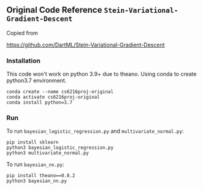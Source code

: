 ## Original Code Reference `Stein-Variational-Gradient-Descent`

Copied from

https://github.com/DartML/Stein-Variational-Gradient-Descent

### Installation 
This code won't work on python 3.9+ due to theano. Using conda to create python3.7 environment.
```
conda create --name cs6216proj-original
conda activate cs6216proj-original
conda install python=3.7

```

### Run 

To run `bayesian_logistic_regression.py` and `multivariate_normal.py`:

```
pip install sklearn
python3 bayesian_logistic_regression.py
python3 multivariate_normal.py
```

To run `bayesian_nn.py`:

```
pip install theano==0.8.2
python3 bayesian_nn.py
```
